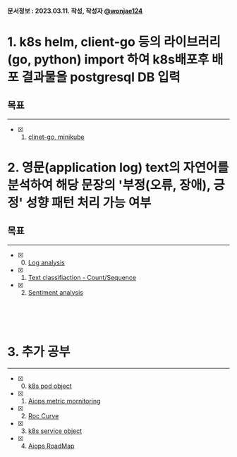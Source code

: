 #### 문서정보 : 2023.03.11. 작성, 작성자 [@wonjae124](https://github.com/wonjae124)
<!-- 
# 1. python, Go lang Yaml to Json, JSon to Yaml 구현 후 Posrgresql 입력
목표 
- [x] 00. [Postgresql installation on Ubuntu22.04](https://github.com/wonjae124/Devops/blob/main/Aiops/Application/Chapter00.md) 
- [x] 01. [Marshal, Unmarshal Yaml <-> Json on Golang](https://github.com/wonjae124/Devops/blob/main/Aiops/Application/Chapter01.md)
- [x] 02. [ghodss/yaml to Json <-> Yaml on Golang](https://github.com/wonjae124/Devops/blob/main/Aiops/Application/Chapter02.md)
- [X] 03. [Handle postgresql on Golang](https://github.com/wonjae124/Devops/blob/main/Aiops/Application/Chapter03.md)
-->

# 1. k8s helm, client-go 등의 라이브러리(go, python) import 하여 k8s배포후 배포 결과물을 postgresql DB 입력
## 목표
--- 
- [x] 01. [clinet-go, minikube](https://github.com/wonjae124/Devops/blob/main/Aiops/Application/Chapter04.md) 

# 2. 영문(application log) text의 자연어를 분석하여 해당 문장의 '부정(오류, 장애), 긍정' 성향 패턴 처리 가능 여부
## 목표
---
- [x] 00. [Log analysis](https://github.com/wonjae124/Devops/blob/main/Aiops/ML_AI/Chapter00.md)
- [x] 01. [Text classifiaction - Count/Sequence](https://github.com/wonjae124/Devops/blob/main/Aiops/ML_AI/Chapter01.md)
- [x] 02. [Sentiment analysis](https://github.com/wonjae124/Devops/blob/main/Aiops/ML_AI/Chapter02.md)

<br/><br/><br/>
# 3. 추가 공부
---
- [x] 00. [k8s pod object](https://github.com/wonjae124/Devops/blob/main/Aiops/supplements/Chapter00.md)
- [x] 01. [Aiops metric mornitoring](https://github.com/wonjae124/Devops/blob/main/Aiops/supplements/Chapter01.md)
- [x] 02. [Roc Curve](https://github.com/wonjae124/Devops/blob/main/Aiops/supplements/Chapter02.md)
- [x] 03. [k8s service object](https://github.com/wonjae124/Devops/blob/main/Aiops/supplements/Chapter03.md)
- [x] 04. [Aiops RoadMap](https://github.com/wonjae124/Devops/blob/main/Aiops/supplements/Chapter04.md)

<!--
- [ ] 05. [Prometheus user metric](https://github.com/wonjae124/Devops/blob/main/Aiops/supplements/Chapter05.md)
-->
